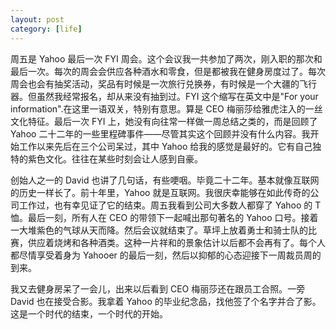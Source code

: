 ```yaml
---
layout: post
category: [life]
---
```


周五是 Yahoo 最后一次 FYI 周会。这个会议我一共参加了两次，刚入职的那次和最后一次。每次的周会会供应各种酒水和零食，但是都被我在健身房度过了。每次周会也会有抽奖活动，奖品有时候是一次旅行兑换券，有时候是一个大疆的飞行器。但虽然我经常报名，却从来没有抽到过。FYI 这个缩写在英文中是"For your information".在这里一语双关，特别有意思。算是 CEO 梅丽莎给雅虎注入的一丝文化特征。最后一次 FYI 上，她没有向往常一样做一周总结之类的，而是回顾了 Yahoo 二十二年的一些里程碑事件——尽管其实这个回顾并没有什么内容。我开始工作以来先后在三个公司呆过，其中 Yahoo 给我的感觉是最好的。它有自己独特的紫色文化。往往在某些时刻会让人感到自豪。

创始人之一的 David 也讲了几句话，有些哽咽。毕竟二十二年。基本就像互联网的历史一样长了。前十年里，Yahoo 就是互联网。我很庆幸能够在如此传奇的公司工作过，也有幸见证了它的结束。周五我看到公司大多数人都穿了 Yahoo 的 T 恤。最后一刻，所有人在 CEO 的带领下一起喊出那句著名的 Yahoo 口号。接着一大堆紫色的气球从天而降。然后会议就结束了。草坪上放着勇士和骑士队的比赛，供应着烧烤和各种酒类。这种一片祥和的景象估计以后都不会再有了。每个人都尽情享受着身为 Yahooer 的最后一刻，然后以抑郁的心态迎接下一周裁员周的到来。

我又去健身房呆了一会儿，出来以后看到 CEO 梅丽莎还在跟员工合照。一旁 David 也在接受合影。我拿着 Yahoo 的毕业纪念品，找他签了个名字并合了影。这是一个时代的结束，一个时代的开始。
